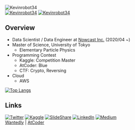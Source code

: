 ![Kevinrobot34]( https://img.shields.io/badge/Degree-Master%20of%20Science-brightgreen?style=flat-square ) \
[![Kevinrobot34]( https://img.shields.io/badge/Kaggle-Master-0?style=flat-square&color=F76629&logo=data%3Aimage%2Fpng%3Bbase64%2CiVBORw0KGgoAAAANSUhEUgAAADAAAAAwCAYAAABXAvmHAAAH%2BklEQVR4Ac1ZBZC7xhf%2B%2FaXu7dTdA%2BSs7u7u7i2EXN3d3d3d3d3d3d3d9cJCrke%2Fb9iX2WsWarkOzOwQ4O3u8%2B%2B9zahOX2ma%2FicOnNXimre7CpxbcN8vDty102DO0UaV%2FUq3nXd8MPtUFLjfKt%2BJo8BJVc1JIMh3GG%2FFQVdXeZkPvOnIMLQ%2FyDvGEIT5RelnCPIr79E23TOWjnm6DZh7Akw2ySiYViqoHBOH3pqwxuGGJYbw%2FGV6gDd6qQQAcyvQTcgoR9LvzT3se71rJlWrNPhNBe73KnRr5RIg8HaAABE1rELntAIaFdNCtcpJ5RIgdK%2FKtF9pxDV3IxtNs%2BYsAgF%2BIl0jcJ8tmQu5u8A1FC2A%2B4k5brY9RmYl3z29PAF8wGL%2FR7bZC4wP6BiI4rC7Ooxmm76p%2BE0HcwNCPIB5Y44oYwQejLGb9a5Fk3rXnLYNo5q7JJj6AAL8LAxK2oxDZ18VesvGgbeHytKpEho%2B4%2F41s1Tbvlet%2Fb902%2B5pmnV3YVXvnp0Z7i8zHwXe4tDUR9i0SVDC%2FXu4yQAC8XgKxlyOd3ci5%2F8iTCE4f8acn4y8n8R4jgTQ4Dq4k8YU9mcCnwAcGca7V6KAe7kEP9Ir%2FL4x3dGb%2BM%2BmxFO5uG1Qc2D6RboBBGpqJhTGLwjkndOwezK8ew0Y8MPweRSs8rEKqjPDapvj%2BQeMhv5G3OB6x9IN%2Bdy%2BrxNReM4vZD6uVdcAoZJJmb%2B6L%2BD5W2rQXJSAxe8Q6OJ0275JTdeLQm8zvL8CTD0Cmmth0a3SXbrHadHstuB4DHYyrvzhSE3FaHd7E78%2F%2B70wXMfu8zv0TohFfiQRzY4NHjYRE0XZ%2BiIEviWsbZLQ7fuHADgrhHsArvaNFqKJFPuF6S5JzesxlDYAoc60LsYKEunt%2B4zBSoPZpX3D6i6CqNRuJ5JFFPbOMEzD9a6J2mm8JWI%2FizcqLgdN3Z0l4ABG51uF7K86AkYYn3UGxavLxLoMYQDnZUS6tLaCMj3DlNJnMGqi62wLJbXqXKD5UQvwdicESAJ3XiPo37MKsOP8YzEjaiETpto2IuZdpksS0ScZaBYrXdMKcr9ydScEoMsoI3Ewlba7t7cBvg0UKo4%2BbwQLc%2B%2FH9E9%2BY%2BTj3emt7%2FBHVfdWyWtqotA9APQ3K7gZ7nfh%2BdB0%2B%2BrkuXEATMFo6lKkmQTdc%2FA9XSXxvc1kX%2FYXSCYH5mqj2V9dgItoIQaZ5mgVjIST%2BT7KMtDDVneod89HGikrjKEYO7DsunlWMOmZnglm3Fejtk7blR%2FTbZcfoxgLfHdDIqB0VubQAfytbRH2ACatXoPA90MLQ3zckVHs1WrX%2FIwvjLhtX535DLwpvpqBtxAWut6oXxICGqywvy2AWCeB9kOt%2FZjlArVN5ITJ1xKtasEG0q3nmcS2L%2Bkx%2F2RTYZj3Pt9ZYrL4Svu9cWlC7fODxYDkrSwYwmH4u6TBCWj%2BzI9ZVnhbF6dW56tWyuyvTltAWiwANS8%2BXeh2obM3NU%2B3Yy%2BcI2Q%2Fvg8U4YxckZ8JgPsv%2F4oAoLmCdBHcBNC%2FiR1xq4sJCLICLZUAYKyO0kJrt3KejQbv96NLxll2O2rEBWA%2BNytPlsqE9Nz%2BwXckBiKzURGQNALzO7GSHY8O%2BK%2BJR0gCLpH4r1aJJzCTYEiN8gMXw3iFmSJnzg2RXxk0eod74Ot7wvdvoXWyXtih9p%2FN67J43ILvX7CJkv4DcyI2V83QW%2FBPnmtWLmWqszc0ZACCbd0zmzlPUFNXspExZ8gQKOE9zyUQF4ciU7UUYMMCVsyFArA5l6ovJqNsKnzvHJbOfGc2NbYembkaPn6Zzt8%2FwgJNrPMjfyPA7%2BH3nAy1nHR4GGxyPoUiL2fbqoM%2Bae27tTO9lXn6uArMfrVy4jDh6tVuWkBMC%2BZyaxLSMg7A%2BBFshKS2sV0ERqz7iVZQDEHuM3sRNje6nBnCSDBuKajLMzAi%2BtloMnRtNRZ3d6Qa7femiLTbUUG2RoqBHMu%2BvvuFdSEGHIIn0t2W9eiP%2FivxAQt92aGGZkUJWvDwZF5sGoqLiOwWNPXWk56Y5W3e8WBkNh8duHgIJgDHJj63WmW3WIRJbCRkIcYCF7YgLjVFMOJRyLWdciEjUw3w35z2fd3D%2BS3XSgIgcIsXWc9IsNK8rBzZ9kWYKFmIGUMH1JE8vbOdNmBsrwLvKBV6O6LU7rX1uVDE7qz7pVKVgTnbMNswGfCcSo5ciE0FIMhM1DN1%2B4GUE2UHUa6YMBZBuHkDyMpMw%2FnsEwh%2B%2FC4a0%2FN%2FwXgeTE%2BZWdtdXgVMlWbWI13rsIxzf2EKlrQecV%2Bk4mJ7SmNSc79sAzMxccizTudl44iQFiFmvBahl5Z8LqduZjmiGXlduiztElznA%2B4LsHpB3NgcrGJ5nPKn%2F9kh4ABMjuPhFhdkxgHY3MSW0chaGzVY%2F4imGRcCONmGt6i6syvS3o0CghzG2Sk1yyPJ7aRJ4j0OWJqzZGHudz%2FE%2FSqJiw5f0uxXjmY8mJon5Ld1eGaryCItcM8tOrA166URv%2FhfsDAY%2B5VLbDTULE%2BstduQpjwXTH2VdpPChgbuphsa5%2BlSCRAHf6KlRB8MtzFayhJdbOqld2CGMXsGiRXjj5Cf2B%2BXSgDmfx6rMMuw8SGjPA5k38ACkGk51mDFzk2Ct1QXtS5aFtQEswSwH01coLVGlfXiH4Jg9CupHGUImpaaeRMEeYLX8N0bsv%2FF3NsjND9smEZiv98AB5SLtEuhvJEAAAAASUVORK5CYII%3D )]( https://www.kaggle.com/kevinrobot34 )
[![Kevinrobot34](https://img.shields.io/endpoint?url=https%3A%2F%2Fatcoder-badges.now.sh%2Fapi%2Fatcoder%2Fjson%2FKevinrobot34&style=flat-square)]( https://atcoder.jp/users/Kevinrobot34 )


## Overview
* Data Scientist / Data Engineer at [Nowcast Inc.]( https://www.nowcast.co.jp/ ) (2020/04 ~)
* Master of Science, University of Tokyo
  - Elementary Particle Physics
* Programming Contest
  - Kaggle: Competition Master
  - AtCoder: Blue
  - CTF: Crypto, Reversing
* Cloud
  - AWS

[![Top Langs](https://github-readme-stats.vercel.app/api/top-langs/?username=Kevinrobot34&layout=compact&theme=radical)](https://github.com/anuraghazra/github-readme-stats)

## Links
[![Twitter](https://img.shields.io/badge/Twitter-0?style=flat-square&logo=twitter&color=1DA1F2&logoColor=white)]( https://twitter.com/Kevinrobot34 )
[![Kaggle](https://img.shields.io/badge/Kaggle-0?style=flat-square&logo=kaggle&color=20BEFF&logoColor=white)]( https://www.kaggle.com/kevinrobot34 )
[![SlideShare](https://img.shields.io/badge/SlideShare-0?style=flat-square&logo=slideshare&color=008ED2&logoColor=white)]( https://www2.slideshare.net/ssuserf0844f )
[![LinkedIn](https://img.shields.io/badge/LinkedIn-0?style=flat-square&logo=linkedin&color=0077B5&logoColor=white)]( https://www.linkedin.com/in/kevinrobot34 )
[![Medium](https://img.shields.io/badge/Medium-0?style=flat-square&logo=medium&color=12100E&logoColor=white)]( https://medium.com/@kevinrobot34 ) \
[Wantedly]( https://www.wantedly.com/users/36645077 )
 | [AtCoder](https://atcoder.jp/users/Kevinrobot34)

